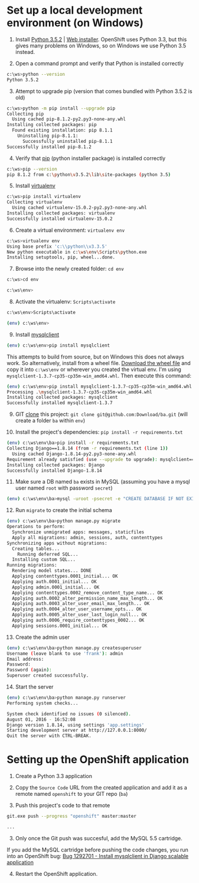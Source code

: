 ﻿# Set up a local development environment (on Windows)

1. Install [Python 3.5.2](https://www.python.org/download/releases/3.5.2/) | [Web installer](https://www.python.org/ftp/python/3.5.2/python-3.5.2-amd64-webinstall.exe).
   OpenShift uses Python 3.3, but this gives many problems on Windows, so on Windows we use Python 3.5 instead.

2. Open a command prompt and verify that Python is installed correctly

```sh
c:\ws>python --version
Python 3.5.2
```

3. Attempt to upgrade pip (version that comes bundled with Python 3.5.2 is old)

```sh
c:\ws>python -m pip install --upgrade pip
Collecting pip
  Using cached pip-8.1.2-py2.py3-none-any.whl
Installing collected packages: pip
  Found existing installation: pip 8.1.1
    Uninstalling pip-8.1.1:
      Successfully uninstalled pip-8.1.1
Successfully installed pip-8.1.2
```

4. Verify that [pip](https://pip.pypa.io/en/stable/) (python installer package) is installed correctly

```sh
c:\ws>pip --version
pip 8.1.2 from c:\python\v3.5.2\lib\site-packages (python 3.5)
```

5. Install [virtualenv](https://virtualenv.pypa.io/en/stable/installation/)

```sh
c:\ws>pip install virtualenv
Collecting virtualenv
  Using cached virtualenv-15.0.2-py2.py3-none-any.whl
Installing collected packages: virtualenv
Successfully installed virtualenv-15.0.2
```

6. Create a virtual environment: `virtualenv env`

```sh
c:\ws>virtualenv env
Using base prefix 'c:\\python\\v3.3.5'
New python executable in c:\ws\env\Scripts\python.exe
Installing setuptools, pip, wheel...done.
```

7. Browse into the newly created folder: `cd env`

```sh
c:\ws>cd env

c:\ws\env>
```

8. Activate the virtualenv: `Scripts\activate`

```sh
c:\ws\env>Scripts\activate

(env) c:\ws\env>
```

9. Install [mysqlclient](https://pypi.python.org/pypi/mysqlclient)

```sh
(env) c:\ws\env>pip install mysqlclient
```

This attempts to build from source, but on Windows this does not always work. So alternatively, install from a wheel file. [Download the wheel file](http://www.lfd.uci.edu/~gohlke/pythonlibs/#mysqlclient) and copy it into `c:\ws\env` or wherever you created the virtual env. I'm using `mysqlclient-1.3.7-cp35-cp35m-win_amd64.whl`. Then execute this command:

```sh
(env) c:\ws\env>pip install mysqlclient-1.3.7-cp35-cp35m-win_amd64.whl
Processing .\mysqlclient-1.3.7-cp35-cp35m-win_amd64.whl
Installing collected packages: mysqlclient
Successfully installed mysqlclient-1.3.7
```

9. GIT [clone](https://git-scm.com/docs/git-clone) this project: `git clone git@github.com:Download/ba.git` (will create a folder `ba` within `env`)

10. Install the project's dependencies: `pip install -r requirements.txt`

```sh
(env) c:\ws\env\ba>pip install -r requirements.txt
Collecting Django==1.8.14 (from -r requirements.txt (line 1))
  Using cached Django-1.8.14-py2.py3-none-any.whl
Requirement already satisfied (use --upgrade to upgrade): mysqlclient==1.3.7 in c:\ws\env\lib\site-packages (from -r requirements.txt (line 2))
Installing collected packages: Django
Successfully installed Django-1.8.14
```

11. Make sure a DB named `ba` exists in MySQL (assuming you have a mysql user named `root` with password `secret`)

```sh
(env) c:\ws\env\ba>mysql -uroot -psecret -e "CREATE DATABASE IF NOT EXISTS `ba` DEFAULT CHARACTER SET utf8mb4 COLLATE utf8mb4_unicode_ci"
```

12. Run `migrate` to create the initial schema

```sh
(env) c:\ws\env\ba>python manage.py migrate
Operations to perform:
  Synchronize unmigrated apps: messages, staticfiles
  Apply all migrations: admin, sessions, auth, contenttypes
Synchronizing apps without migrations:
  Creating tables...
    Running deferred SQL...
  Installing custom SQL...
Running migrations:
  Rendering model states... DONE
  Applying contenttypes.0001_initial... OK
  Applying auth.0001_initial... OK
  Applying admin.0001_initial... OK
  Applying contenttypes.0002_remove_content_type_name... OK
  Applying auth.0002_alter_permission_name_max_length... OK
  Applying auth.0003_alter_user_email_max_length... OK
  Applying auth.0004_alter_user_username_opts... OK
  Applying auth.0005_alter_user_last_login_null... OK
  Applying auth.0006_require_contenttypes_0002... OK
  Applying sessions.0001_initial... OK
```

13. Create the admin user

```sh
(env) c:\ws\env\ba>python manage.py createsuperuser
Username (leave blank to use 'frank'): admin
Email address:
Password:
Password (again):
Superuser created successfully.
```

14. Start the server

```sh
(env) c:\ws\env\ba>python manage.py runserver
Performing system checks...

System check identified no issues (0 silenced).
August 01, 2016 - 16:52:08
Django version 1.8.14, using settings 'app.settings'
Starting development server at http://127.0.0.1:8000/
Quit the server with CTRL-BREAK.
```


# Setting up the OpenShift application

1. Create a Python 3.3 application

2. Copy the `Source Code` URL from the created application and add it as a remote named `openshift` to your GIT repo (`ba`)

2. Push this project's code to that remote

```sh
git.exe push --progress "openshift" master:master

...
```

3. Only once the Git push was succesful, add the MySQL 5.5 cartridge.

If you add the MySQL cartridge before pushing the code changes, you run into an OpenShift bug:
[Bug 1292701 - Install mysqlclient in Django scalable application](https://bugzilla.redhat.com/show_bug.cgi?id=1292701)


4. Restart the OpenShift application.
